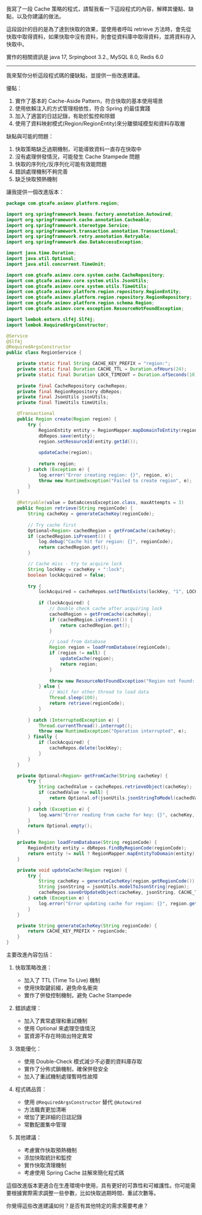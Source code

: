 我寫了一段 Cache 策略的程式，請幫我看一下這段程式的內容，解釋其優點、缺點，以及你建議的做法。

這段設計的目的是為了達到快取的效果，當使用者呼叫 retrieve 方法時，會先從快取中取得資料，如果快取中沒有資料，則會從資料庫中取得資料，並將資料存入快取中。

實作的相關資訊是 java 17, Srpingboot 3.2., MySQL 8.0, Redis 6.0

---

我來幫你分析這段程式碼的優缺點，並提供一些改進建議。

優點：
1. 實作了基本的 Cache-Aside Pattern，符合快取的基本使用場景
2. 使用依賴注入的方式管理相依性，符合 Spring 的最佳實踐
3. 加入了適當的日誌記錄，有助於監控和除錯
4. 使用了資料映射模式(Region/RegionEntity)來分離領域模型和資料存取層

缺點與可能的問題：
1. 快取策略缺乏過期機制，可能導致資料一直存在快取中
2. 沒有處理併發情況，可能發生 Cache Stampede 問題
3. 快取的序列化/反序列化可能有效能問題
4. 錯誤處理機制不夠完善
5. 缺乏快取預熱機制

讓我提供一個改進版本：



```java
package com.gtcafe.asimov.platform.region;

import org.springframework.beans.factory.annotation.Autowired;
import org.springframework.cache.annotation.Cacheable;
import org.springframework.stereotype.Service;
import org.springframework.transaction.annotation.Transactional;
import org.springframework.retry.annotation.Retryable;
import org.springframework.dao.DataAccessException;

import java.time.Duration;
import java.util.Optional;
import java.util.concurrent.TimeUnit;

import com.gtcafe.asimov.core.system.cache.CacheRepository;
import com.gtcafe.asimov.core.system.utils.JsonUtils;
import com.gtcafe.asimov.core.system.utils.TimeUtils;
import com.gtcafe.asimov.platform.region.repository.RegionEntity;
import com.gtcafe.asimov.platform.region.repository.RegionRepository;
import com.gtcafe.asimov.platform.region.schema.Region;
import com.gtcafe.asimov.core.exception.ResourceNotFoundException;

import lombok.extern.slf4j.Slf4j;
import lombok.RequiredArgsConstructor;

@Service
@Slf4j
@RequiredArgsConstructor
public class RegionService {

    private static final String CACHE_KEY_PREFIX = "region:";
    private static final Duration CACHE_TTL = Duration.ofHours(24);
    private static final Duration LOCK_TIMEOUT = Duration.ofSeconds(10);
    
    private final CacheRepository cacheRepos;
    private final RegionRepository dbRepos;
    private final JsonUtils jsonUtils;
    private final TimeUtils timeUtils;

    @Transactional
    public Region create(Region region) {
        try {
            RegionEntity entity = RegionMapper.mapDomainToEntity(region);
            dbRepos.save(entity);
            region.setResourceId(entity.getId());
            
            updateCache(region);
            
            return region;
        } catch (Exception e) {
            log.error("Error creating region: {}", region, e);
            throw new RuntimeException("Failed to create region", e);
        }
    }

    @Retryable(value = DataAccessException.class, maxAttempts = 3)
    public Region retrieve(String regionCode) {
        String cacheKey = generateCacheKey(regionCode);
        
        // Try cache first
        Optional<Region> cachedRegion = getFromCache(cacheKey);
        if (cachedRegion.isPresent()) {
            log.debug("Cache hit for region: {}", regionCode);
            return cachedRegion.get();
        }

        // Cache miss - try to acquire lock
        String lockKey = cacheKey + ":lock";
        boolean lockAcquired = false;
        
        try {
            lockAcquired = cacheRepos.setIfNotExists(lockKey, "1", LOCK_TIMEOUT);
            
            if (lockAcquired) {
                // Double check cache after acquiring lock
                cachedRegion = getFromCache(cacheKey);
                if (cachedRegion.isPresent()) {
                    return cachedRegion.get();
                }

                // Load from database
                Region region = loadFromDatabase(regionCode);
                if (region != null) {
                    updateCache(region);
                    return region;
                }
                
                throw new ResourceNotFoundException("Region not found: " + regionCode);
            } else {
                // Wait for other thread to load data
                Thread.sleep(100);
                return retrieve(regionCode);
            }
            
        } catch (InterruptedException e) {
            Thread.currentThread().interrupt();
            throw new RuntimeException("Operation interrupted", e);
        } finally {
            if (lockAcquired) {
                cacheRepos.delete(lockKey);
            }
        }
    }

    private Optional<Region> getFromCache(String cacheKey) {
        try {
            String cachedValue = cacheRepos.retrieveObject(cacheKey);
            if (cachedValue != null) {
                return Optional.of(jsonUtils.jsonStringToModel(cachedValue, Region.class));
            }
        } catch (Exception e) {
            log.warn("Error reading from cache for key: {}", cacheKey, e);
        }
        return Optional.empty();
    }

    private Region loadFromDatabase(String regionCode) {
        RegionEntity entity = dbRepos.findByRegionCode(regionCode);
        return entity != null ? RegionMapper.mapEntityToDomain(entity) : null;
    }

    private void updateCache(Region region) {
        try {
            String cacheKey = generateCacheKey(region.getRegionCode());
            String jsonString = jsonUtils.modelToJsonString(region);
            cacheRepos.saveOrUpdateObject(cacheKey, jsonString, CACHE_TTL.toSeconds(), TimeUnit.SECONDS);
        } catch (Exception e) {
            log.error("Error updating cache for region: {}", region.getRegionCode(), e);
        }
    }

    private String generateCacheKey(String regionCode) {
        return CACHE_KEY_PREFIX + regionCode;
    }
}

```

主要改進內容包括：

1. 快取策略改進：
   - 加入了 TTL (Time To Live) 機制
   - 使用快取鍵前綴，避免命名衝突
   - 實作了併發控制機制，避免 Cache Stampede

2. 錯誤處理：
   - 加入了異常處理和重試機制
   - 使用 Optional 來處理空值情況
   - 當資源不存在時拋出特定異常

3. 效能優化：
   - 使用 Double-Check 模式減少不必要的資料庫存取
   - 實作了分佈式鎖機制，確保併發安全
   - 加入了重試機制處理暫時性故障

4. 程式碼品質：
   - 使用 `@RequiredArgsConstructor` 替代 `@Autowired`
   - 方法職責更加清晰
   - 增加了更詳細的日誌記錄
   - 常數配置集中管理

5. 其他建議：
   - 考慮實作快取預熱機制
   - 添加快取統計和監控
   - 實作快取清理機制
   - 考慮使用 Spring Cache 註解來簡化程式碼

這個改進版本更適合在生產環境中使用，具有更好的可靠性和可維護性。你可能需要根據實際需求調整一些參數，比如快取過期時間、重試次數等。

你覺得這些改進建議如何？是否有其他特定的需求需要考慮？
